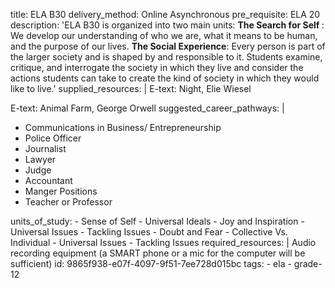 title: ELA B30
delivery_method: Online Asynchronous
pre_requisite: ELA 20
description: 'ELA B30 is organized into two main units: <strong>The Search for Self </strong>: We develop our understanding of who we are, what it means to be human, and the purpose of our lives. <strong>The Social Experience</strong>: Every person is part of the larger society and is shaped by and responsible to it. Students examine, critique, and interrogate the society in which they live and consider the actions students can take to create the kind of society in which they would like to live.'
supplied_resources: |
  E-text: Night, Elie Wiesel
  
  E-text: Animal Farm, George Orwell
suggested_career_pathways: |
  <ul>
  <li>Communications in Business/ Entrepreneurship</li>
  <li>Police Officer</li>
  <li>Journalist</li>
  <li>Lawyer</li>
  <li>Judge</li>
  <li>Accountant</li>
  <li>Manger Positions</li>
  <li>Teacher or Professor</li>
  </ul>
units_of_study:
  - Sense of Self
  - Universal Ideals
  - Joy and Inspiration
  - Universal Issues
  - Tackling Issues
  - Doubt and Fear
  - Collective Vs. Individual
  - Universal Issues
  - Tackling Issues
required_resources: |
  Audio recording equipment (a SMART phone or a mic for the computer will be sufficient)
id: 9865f938-e07f-4097-9f51-7ee728d015bc
tags:
  - ela
  - grade-12

